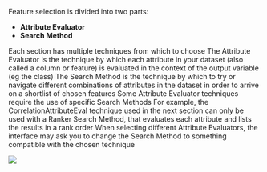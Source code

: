 Feature selection is divided into two parts:
- **Attribute Evaluator**
- **Search Method**

Each section has multiple techniques from which to choose The Attribute Evaluator is the
technique by which each attribute in your dataset (also called a column or feature) is evaluated
in the context of the output variable (eg the class) The Search Method is the technique by
which to try or navigate different combinations of attributes in the dataset in order to arrive on
a shortlist of chosen features Some Attribute Evaluator techniques require the use of specific
Search Methods For example, the CorrelationAttributeEval technique used in the next section
can only be used with a Ranker Search Method, that evaluates each attribute and lists the
results in a rank order When selecting different Attribute Evaluators, the interface may ask you
to change the Search Method to something compatible with the chosen technique

![](https://github.com/fenago/katacoda-scenarios/raw/master/machine-learning-mastery-weka/machine-learning-mastery-weka-chapter-13/steps/images/59.png)
